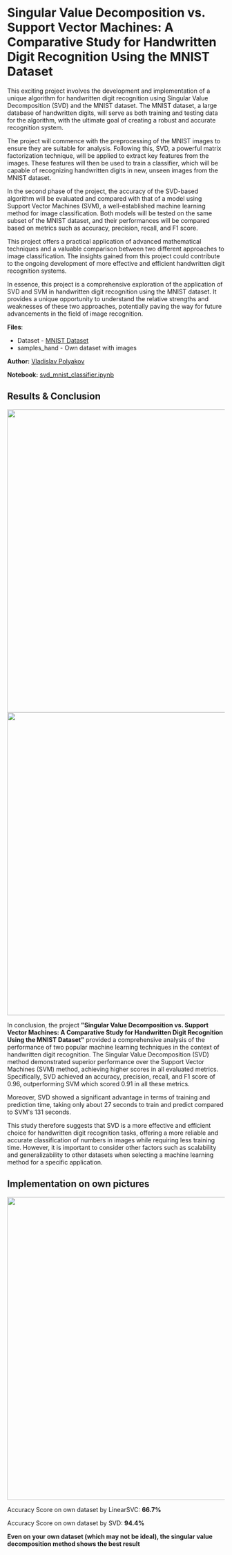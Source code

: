 # Singular Value Decomposition vs. Support Vector Machines: A Comparative Study for Handwritten Digit Recognition Using the MNIST Dataset

This exciting project involves the development and implementation of a unique algorithm for handwritten digit recognition using Singular Value Decomposition (SVD) and the MNIST dataset. The MNIST dataset, a large database of handwritten digits, will serve as both training and testing data for the algorithm, with the ultimate goal of creating a robust and accurate recognition system.

The project will commence with the preprocessing of the MNIST images to ensure they are suitable for analysis. Following this, SVD, a powerful matrix factorization technique, will be applied to extract key features from the images. These features will then be used to train a classifier, which will be capable of recognizing handwritten digits in new, unseen images from the MNIST dataset.

In the second phase of the project, the accuracy of the SVD-based algorithm will be evaluated and compared with that of a model using Support Vector Machines (SVM), a well-established machine learning method for image classification. Both models will be tested on the same subset of the MNIST dataset, and their performances will be compared based on metrics such as accuracy, precision, recall, and F1 score.

This project offers a practical application of advanced mathematical techniques and a valuable comparison between two different approaches to image classification. The insights gained from this project could contribute to the ongoing development of more effective and efficient handwritten digit recognition systems.

In essence, this project is a comprehensive exploration of the application of SVD and SVM in handwritten digit recognition using the MNIST dataset. It provides a unique opportunity to understand the relative strengths and weaknesses of these two approaches, potentially paving the way for future advancements in the field of image recognition.

**Files**: 
- Dataset - [MNIST Dataset](https://www.kaggle.com/datasets/hojjatk/mnist-dataset)
- samples_hand - Own dataset with images

**Author:** [Vladislav Polyakov](https://github.com/VladekQ)

**Notebook:** [svd_mnist_classifier.ipynb](https://github.com/VladekQ/svm_svd_mnist_classifier/blob/main/svd_mnist_classifier.ipynb)

## Results & Conclusion
<p align="center">
  <img src="https://github.com/VladekQ/svm_svd_mnist_classifier/assets/72941961/bfcaaaf5-f436-430e-833a-34d24c37083c" width="700" />
  <img src="https://github.com/VladekQ/svm_svd_mnist_classifier/assets/72941961/f5cf97aa-29e9-4b95-b304-bc2a84256d88" width="700" />
</p>

In conclusion, the project **"Singular Value Decomposition vs. Support Vector Machines: A Comparative Study for Handwritten Digit Recognition Using the MNIST Dataset"** provided a comprehensive analysis of the performance of two popular machine learning techniques in the context of handwritten digit recognition. The Singular Value Decomposition (SVD) method demonstrated superior performance over the Support Vector Machines (SVM) method, achieving higher scores in all evaluated metrics. Specifically, SVD achieved an accuracy, precision, recall, and F1 score of 0.96, outperforming SVM which scored 0.91 in all these metrics. 

Moreover, SVD showed a significant advantage in terms of training and prediction time, taking only about 27 seconds to train and predict compared to SVM's 131 seconds. 

This study therefore suggests that SVD is a more effective and efficient choice for handwritten digit recognition tasks, offering a more reliable and accurate classification of numbers in images while requiring less training time. However, it is important to consider other factors such as scalability and generalizability to other datasets when selecting a machine learning method for a specific application.

## Implementation on own pictures
<p align="center">
  <img src="https://github.com/VladekQ/svm_svd_mnist_classifier/assets/72941961/6456a512-5836-485d-b8e9-5a0be9d1fe0a" width="700" />
</p>

Accuracy Score on own dataset by LinearSVC: **66.7%**

Accuracy Score on own dataset by SVD: **94.4%**

**Even on your own dataset (which may not be ideal), the singular value decomposition method shows the best result**
